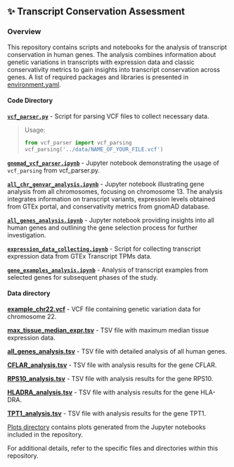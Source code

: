 ## ✨ Transcript Conservation Assessment

### Overview
This repository contains scripts and notebooks for the analysis of transcript conservation in human genes. 
The analysis combines information about genetic variations in transcripts with expression data and
classic conservativity metrics to gain insights into transcript conservation across genes. A list of required packages and libraries is presented in [environment.yaml](environment.yaml).

#### Code Directory
[**`vcf_parser.py`**](vcf_parser.py) - Script for parsing VCF files to collect necessary data.

> Usage:
> ```python
> from vcf_parser import vcf_parsing
> vcf_parsing('../data/NAME_OF_YOUR_FILE.vcf')
> ```

[**`gnomad_vcf_parser.ipynb`**](gnomad_vcf_parser.ipynb) - Jupyter notebook demonstrating the usage of `vcf_parsing` from vcf_parser.py.

[**`all_chr_genvar_analysis.ipynb`**](all_chr_genvar_analysis.ipynb) - Jupyter notebook illustrating gene analysis from all chromosomes,
focusing on chromosome 13.
The analysis integrates information on transcript variants, expression levels obtained from GTEx portal, and
conservativity metrics from gnomAD database.

[**`all_genes_analysis.ipynb`**](all_genes_analysis.ipynb) - Jupyter notebook providing insights into all human genes
and outlining the gene selection process for further investigation.

[**`expression_data_collecting.ipynb`**](expression_data_collecting.ipynb) - Script for collecting transcript expression data from GTEx Transcript TPMs data.

[**`gene_examples_analysis.ipynb`**](gene_examples_analysis.ipynb) - Analysis of transcript examples from selected genes for subsequent phases of the study.

#### Data directory

[**example_chr22.vcf**](example_chr22.vcf) - VCF file containing genetic variation data for chromosome 22.

[**max_tissue_median_expr.tsv**](max_tissue_median_expr.tsv) - TSV file with maximum median tissue expression data.

[**all_genes_analysis.tsv**](all_genes_analysis.tsv) - TSV file with detailed analysis of all human genes.

[**CFLAR_analysis.tsv**](CFLAR_analysis.tsv) - TSV file with analysis results for the gene CFLAR.

[**RPS10_analysis.tsv**](RPS10_analysis.tsv) - TSV file with analysis results for the gene RPS10.

[**HLADRA_analysis.tsv**](HLADRA_analysis.tsv) - TSV file with analysis results for the gene HLA-DRA.

[**TPT1_analysis.tsv**](TPT1_analysis.tsv) - TSV file with analysis results for the gene TPT1.

[Plots directory](plots) contains plots generated from the Jupyter notebooks included in the repository.

For additional details, refer to the specific files and directories within this repository.
